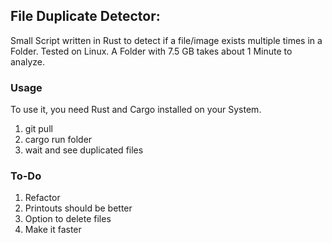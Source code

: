 ## File Duplicate Detector:

Small Script written in Rust to detect if a file/image exists multiple times in a Folder. Tested on Linux. A Folder with 7.5 GB takes about 1 Minute to analyze.


### Usage

To use it, you need Rust and Cargo installed on your System.


1. git pull
2. cargo run folder
3. wait and see duplicated files


### To-Do
 
1. Refactor
2. Printouts should be better
3. Option to delete files
4. Make it faster






